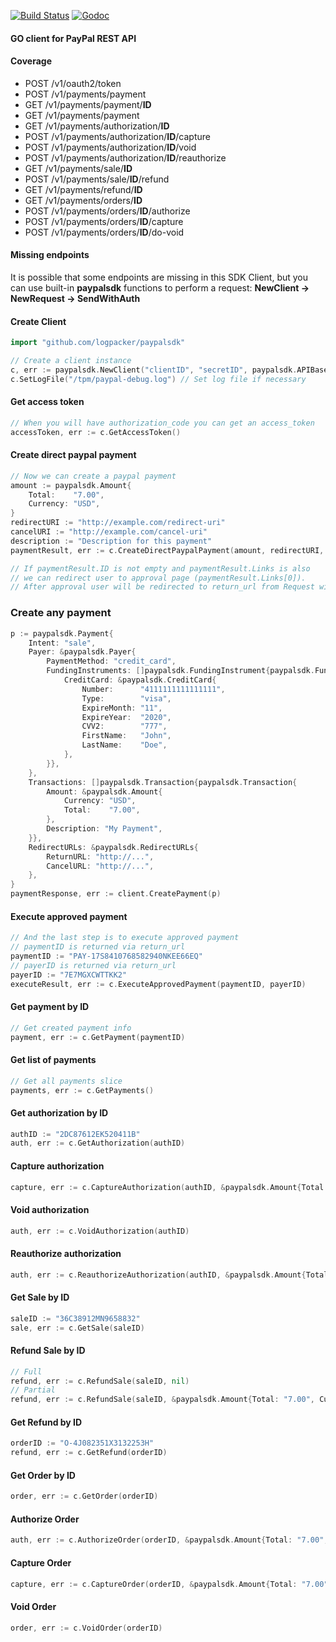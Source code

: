 [![Build Status](https://travis-ci.org/logpacker/paypalsdk.svg?branch=master)](https://travis-ci.org/logpacker/paypalsdk)
[![Godoc](http://img.shields.io/badge/godoc-reference-blue.svg?style=flat)](https://godoc.org/github.com/logpacker/paypalsdk)

#### GO client for PayPal REST API

#### Coverage
 * POST /v1/oauth2/token
 * POST /v1/payments/payment
 * GET /v1/payments/payment/**ID**
 * GET /v1/payments/payment
 * GET /v1/payments/authorization/**ID**
 * POST /v1/payments/authorization/**ID**/capture
 * POST /v1/payments/authorization/**ID**/void
 * POST /v1/payments/authorization/**ID**/reauthorize
 * GET /v1/payments/sale/**ID**
 * POST /v1/payments/sale/**ID**/refund
 * GET /v1/payments/refund/**ID**
 * GET /v1/payments/orders/**ID**
 * POST /v1/payments/orders/**ID**/authorize
 * POST /v1/payments/orders/**ID**/capture
 * POST /v1/payments/orders/**ID**/do-void

#### Missing endpoints
It is possible that some endpoints are missing in this SDK Client, but you can use built-in **paypalsdk** functions to perform a request: **NewClient -> NewRequest -> SendWithAuth**

#### Create Client

```go
import "github.com/logpacker/paypalsdk"
```

```go
// Create a client instance
c, err := paypalsdk.NewClient("clientID", "secretID", paypalsdk.APIBaseSandBox)
c.SetLogFile("/tpm/paypal-debug.log") // Set log file if necessary
```

#### Get access token
```go
// When you will have authorization_code you can get an access_token
accessToken, err := c.GetAccessToken()
```

#### Create direct paypal payment

```go
// Now we can create a paypal payment
amount := paypalsdk.Amount{
    Total:    "7.00",
    Currency: "USD",
}
redirectURI := "http://example.com/redirect-uri"
cancelURI := "http://example.com/cancel-uri"
description := "Description for this payment"
paymentResult, err := c.CreateDirectPaypalPayment(amount, redirectURI, cancelURI, description)

// If paymentResult.ID is not empty and paymentResult.Links is also
// we can redirect user to approval page (paymentResult.Links[0]).
// After approval user will be redirected to return_url from Request with PaymentID
```

### Create any payment
```go
p := paypalsdk.Payment{
    Intent: "sale",
    Payer: &paypalsdk.Payer{
        PaymentMethod: "credit_card",
        FundingInstruments: []paypalsdk.FundingInstrument{paypalsdk.FundingInstrument{
            CreditCard: &paypalsdk.CreditCard{
                Number:      "4111111111111111",
                Type:        "visa",
                ExpireMonth: "11",
                ExpireYear:  "2020",
                CVV2:        "777",
                FirstName:   "John",
                LastName:    "Doe",
            },
        }},
    },
    Transactions: []paypalsdk.Transaction{paypalsdk.Transaction{
        Amount: &paypalsdk.Amount{
            Currency: "USD",
            Total:    "7.00",
        },
        Description: "My Payment",
    }},
    RedirectURLs: &paypalsdk.RedirectURLs{
        ReturnURL: "http://...",
        CancelURL: "http://...",
    },
}
paymentResponse, err := client.CreatePayment(p)
```

#### Execute approved payment

```go
// And the last step is to execute approved payment
// paymentID is returned via return_url
paymentID := "PAY-17S8410768582940NKEE66EQ"
// payerID is returned via return_url
payerID := "7E7MGXCWTTKK2"
executeResult, err := c.ExecuteApprovedPayment(paymentID, payerID)
```

#### Get payment by ID

```go
// Get created payment info
payment, err := c.GetPayment(paymentID)
```

#### Get list of payments

```go
// Get all payments slice
payments, err := c.GetPayments()
```

#### Get authorization by ID

```go
authID := "2DC87612EK520411B"
auth, err := c.GetAuthorization(authID)
```

#### Capture authorization

```go
capture, err := c.CaptureAuthorization(authID, &paypalsdk.Amount{Total: "7.00", Currency: "USD"}, true)
```

#### Void authorization

```go
auth, err := c.VoidAuthorization(authID)
```

#### Reauthorize authorization

```go
auth, err := c.ReauthorizeAuthorization(authID, &paypalsdk.Amount{Total: "7.00", Currency: "USD"})
```

#### Get Sale by ID

```go
saleID := "36C38912MN9658832"
sale, err := c.GetSale(saleID)
```

#### Refund Sale by ID

```go
// Full
refund, err := c.RefundSale(saleID, nil)
// Partial
refund, err := c.RefundSale(saleID, &paypalsdk.Amount{Total: "7.00", Currency: "USD"})
```

#### Get Refund by ID

```go
orderID := "O-4J082351X3132253H"
refund, err := c.GetRefund(orderID)
```

#### Get Order by ID

```go
order, err := c.GetOrder(orderID)
```

#### Authorize Order

```go
auth, err := c.AuthorizeOrder(orderID, &paypalsdk.Amount{Total: "7.00", Currency: "USD"})
```

#### Capture Order

```go
capture, err := c.CaptureOrder(orderID, &paypalsdk.Amount{Total: "7.00", Currency: "USD"}, true, nil)
```

#### Void Order

```go
order, err := c.VoidOrder(orderID)
```
